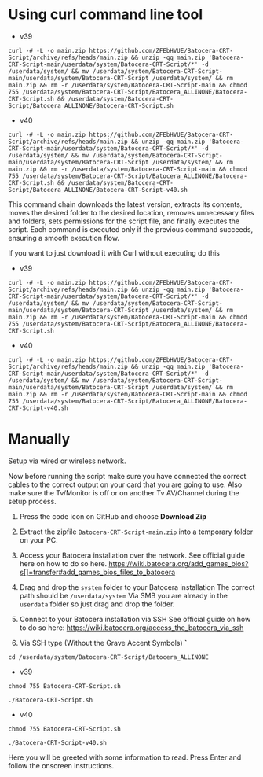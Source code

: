 # Using curl command line tool

 - v39

`curl -# -L -o main.zip https://github.com/ZFEbHVUE/Batocera-CRT-Script/archive/refs/heads/main.zip && unzip -qq main.zip 'Batocera-CRT-Script-main/userdata/system/Batocera-CRT-Script/*' -d /userdata/system/ && mv /userdata/system/Batocera-CRT-Script-main/userdata/system/Batocera-CRT-Script /userdata/system/ && rm main.zip && rm -r /userdata/system/Batocera-CRT-Script-main && chmod 755 /userdata/system/Batocera-CRT-Script/Batocera_ALLINONE/Batocera-CRT-Script.sh && /userdata/system/Batocera-CRT-Script/Batocera_ALLINONE/Batocera-CRT-Script.sh`

 - v40

`curl -# -L -o main.zip https://github.com/ZFEbHVUE/Batocera-CRT-Script/archive/refs/heads/main.zip && unzip -qq main.zip 'Batocera-CRT-Script-main/userdata/system/Batocera-CRT-Script/*' -d /userdata/system/ && mv /userdata/system/Batocera-CRT-Script-main/userdata/system/Batocera-CRT-Script /userdata/system/ && rm main.zip && rm -r /userdata/system/Batocera-CRT-Script-main && chmod 755 /userdata/system/Batocera-CRT-Script/Batocera_ALLINONE/Batocera-CRT-Script.sh && /userdata/system/Batocera-CRT-Script/Batocera_ALLINONE/Batocera-CRT-Script-v40.sh`

This command chain downloads the latest version, extracts its contents, moves the desired folder to the desired location, removes unnecessary files and folders, sets permissions for the script file, and finally executes the script. Each command is executed only if the previous command succeeds, ensuring a smooth execution flow.

If you want to just download it with Curl without executing do this

 - v39

`curl -# -L -o main.zip https://github.com/ZFEbHVUE/Batocera-CRT-Script/archive/refs/heads/main.zip && unzip -qq main.zip 'Batocera-CRT-Script-main/userdata/system/Batocera-CRT-Script/*' -d /userdata/system/ && mv /userdata/system/Batocera-CRT-Script-main/userdata/system/Batocera-CRT-Script /userdata/system/ && rm main.zip && rm -r /userdata/system/Batocera-CRT-Script-main && chmod 755 /userdata/system/Batocera-CRT-Script/Batocera_ALLINONE/Batocera-CRT-Script.sh`

 - v40

`curl -# -L -o main.zip https://github.com/ZFEbHVUE/Batocera-CRT-Script/archive/refs/heads/main.zip && unzip -qq main.zip 'Batocera-CRT-Script-main/userdata/system/Batocera-CRT-Script/*' -d /userdata/system/ && mv /userdata/system/Batocera-CRT-Script-main/userdata/system/Batocera-CRT-Script /userdata/system/ && rm main.zip && rm -r /userdata/system/Batocera-CRT-Script-main && chmod 755 /userdata/system/Batocera-CRT-Script/Batocera_ALLINONE/Batocera-CRT-Script-v40.sh`

# Manually

Setup via wired or wireless network.

Now before running the script make sure you have connected the correct cables to the correct output on your card that you are going to use.
Also make sure the Tv/Monitor is off or on another Tv AV/Channel during the setup process. 

1) Press the code icon on GitHub and choose **Download Zip**
    
2) Extract the zipfile `Batocera-CRT-Script-main.zip` into a temporary folder on your PC.

3) Access your Batocera installation over the network. 
     See official guide here on how to do so here.
     https://wiki.batocera.org/add_games_bios?s[]=transfer#add_games_bios_files_to_batocera 

4) Drag and drop the `system` folder to your Batocera installation
     The correct path should be
      `/userdata/system`
      Via SMB you are already in the `userdata` folder so just drag and drop the folder.
 
5) Connect to your Batocera installation via SSH 
    See official guide on how to do so here: 
     https://wiki.batocera.org/access_the_batocera_via_ssh
    
6) Via SSH type (Without the Grave Accent Symbols) **`**

`cd /userdata/system/Batocera-CRT-Script/Batocera_ALLINONE`

 - v39

`chmod 755 Batocera-CRT-Script.sh`

`./Batocera-CRT-Script.sh`

 - v40

`chmod 755 Batocera-CRT-Script.sh`

`./Batocera-CRT-Script-v40.sh`

Here you will be greeted with some information to read. 
Press Enter and follow the onscreen instructions. 



